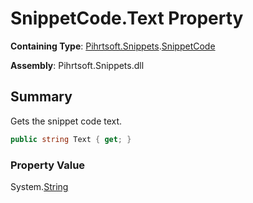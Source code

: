 # SnippetCode\.Text Property

**Containing Type**: [Pihrtsoft.Snippets](../../README.md)\.[SnippetCode](../README.md)

**Assembly**: Pihrtsoft\.Snippets\.dll

## Summary

Gets the snippet code text\.

```csharp
public string Text { get; }
```

### Property Value

System\.[String](https://docs.microsoft.com/en-us/dotnet/api/system.string)

